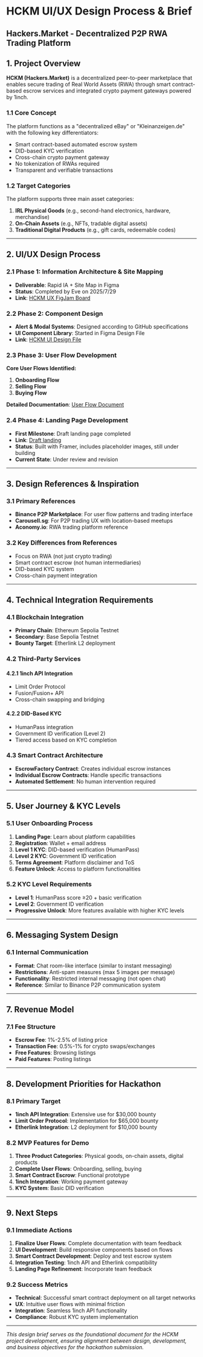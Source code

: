 # HCKM UI/UX Design Process & Brief
## Hackers.Market - Decentralized P2P RWA Trading Platform

## 1. Project Overview

**HCKM (Hackers.Market)** is a decentralized peer-to-peer marketplace that enables secure trading of Real World Assets (RWA) through smart contract-based escrow services and integrated crypto payment gateways powered by 1inch.

### 1.1 Core Concept

The platform functions as a "decentralized eBay" or "Kleinanzeigen.de" with the following key differentiators:
- Smart contract-based automated escrow system
- DID-based KYC verification
- Cross-chain crypto payment gateway
- No tokenization of RWAs required
- Transparent and verifiable transactions

### 1.2 Target Categories

The platform supports three main asset categories:
1. **IRL Physical Goods** (e.g., second-hand electronics, hardware, merchandise)
2. **On-Chain Assets** (e.g., NFTs, tradable digital assets)
3. **Traditional Digital Products** (e.g., gift cards, redeemable codes)

---

## 2. UI/UX Design Process

### 2.1 Phase 1: Information Architecture & Site Mapping
- **Deliverable**: Rapid IA + Site Map in Figma
- **Status**: Completed by Eve on 2025/7/29
- **Link**: [HCKM UX FigJam Board](https://www.figma.com/board/WFS5AJbVCUNZUz7MOGwUjT/HCKM-UX?node-id=12-2&t=HMj8wi1bkJ7Qg2uf-1)

### 2.2 Phase 2: Component Design
- **Alert & Modal Systems**: Designed according to GitHub specifications
- **UI Component Library**: Started in Figma Design File
- **Link**: [HCKM UI Design File](https://www.figma.com/design/iRl2Lpq1k7n3eHVl8VNqqp/HCKM-UI?node-id=21-3&t=2xeAe8Tbpvn9bbHv-1)

### 2.3 Phase 3: User Flow Development
**Core User Flows Identified:**
1. **Onboarding Flow**
2. **Selling Flow**  
3. **Buying Flow**

**Detailed Documentation**: [User Flow Document](https://docs.google.com/document/d/1nELyVpkfoj4dwnnnfxvsjFTJ_hZ4zdhdkbDCQMKEuE4/edit?usp=sharing)

### 2.4 Phase 4: Landing Page Development
- **First Milestone**: Draft landing page completed
- **Link**: [Draft landing](https://genial-discussions-450408.framer.app/)
- **Status**: Built with Framer, includes placeholder images, still under building
- **Current State**: Under review and revision

---

## 3. Design References & Inspiration

### 3.1 Primary References
- **Binance P2P Marketplace**: For user flow patterns and trading interface
- **Carousell.sg**: For P2P trading UX with location-based meetups
- **Aconomy.io**: RWA trading platform reference

### 3.2 Key Differences from References
- Focus on RWA (not just crypto trading)
- Smart contract escrow (not human intermediaries)
- DID-based KYC system
- Cross-chain payment integration

---

## 4. Technical Integration Requirements

### 4.1 Blockchain Integration
- **Primary Chain**: Ethereum Sepolia Testnet
- **Secondary**: Base Sepolia Testnet
- **Bounty Target**: Etherlink L2 deployment

### 4.2 Third-Party Services

#### 4.2.1 1inch API Integration
- Limit Order Protocol
- Fusion/Fusion+ API
- Cross-chain swapping and bridging

#### 4.2.2 DID-Based KYC
- HumanPass integration
- Government ID verification (Level 2)
- Tiered access based on KYC completion

### 4.3 Smart Contract Architecture
- **EscrowFactory Contract**: Creates individual escrow instances
- **Individual Escrow Contracts**: Handle specific transactions
- **Automated Settlement**: No human intervention required

---

## 5. User Journey & KYC Levels

### 5.1 User Onboarding Process
1. **Landing Page**: Learn about platform capabilities
2. **Registration**: Wallet + email address
3. **Level 1 KYC**: DID-based verification (HumanPass)
4. **Level 2 KYC**: Government ID verification
5. **Terms Agreement**: Platform disclaimer and ToS
6. **Feature Unlock**: Access to platform functionalities

### 5.2 KYC Level Requirements
- **Level 1**: HumanPass score ≥20 + basic verification
- **Level 2**: Government ID verification
- **Progressive Unlock**: More features available with higher KYC levels

---

## 6. Messaging System Design

### 6.1 Internal Communication
- **Format**: Chat room-like interface (similar to instant messaging)
- **Restrictions**: Anti-spam measures (max 5 images per message)
- **Functionality**: Restricted internal messaging (not open chat)
- **Reference**: Similar to Binance P2P communication system

---

## 7. Revenue Model

### 7.1 Fee Structure
- **Escrow Fee**: 1%-2.5% of listing price
- **Transaction Fee**: 0.5%-1% for crypto swaps/exchanges
- **Free Features**: Browsing listings
- **Paid Features**: Posting listings

---

## 8. Development Priorities for Hackathon

### 8.1 Primary Target
- **1inch API Integration**: Extensive use for $30,000 bounty
- **Limit Order Protocol**: Implementation for $65,000 bounty
- **Etherlink Integration**: L2 deployment for $10,000 bounty

### 8.2 MVP Features for Demo
1. **Three Product Categories**: Physical goods, on-chain assets, digital products
2. **Complete User Flows**: Onboarding, selling, buying
3. **Smart Contract Escrow**: Functional prototype
4. **1inch Integration**: Working payment gateway
5. **KYC System**: Basic DID verification

---

## 9. Next Steps

### 9.1 Immediate Actions
1. **Finalize User Flows**: Complete documentation with team feedback
2. **UI Development**: Build responsive components based on flows
3. **Smart Contract Development**: Deploy and test escrow system
4. **Integration Testing**: 1inch API and Etherlink compatibility
5. **Landing Page Refinement**: Incorporate team feedback

### 9.2 Success Metrics
- **Technical**: Successful smart contract deployment on all target networks
- **UX**: Intuitive user flows with minimal friction
- **Integration**: Seamless 1inch API functionality
- **Compliance**: Robust KYC system implementation

---

*This design brief serves as the foundational document for the HCKM project development, ensuring alignment between design, development, and business objectives for the hackathon submission.*